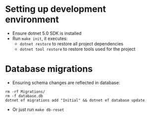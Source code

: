 # Setting up development environment
- Ensure dotnet 5.0 SDK is installed
- Run `make init`, it executes:
    - `dotnet restore` to restore all project dependencies
    - `dotnet tool restore` to restore tools used for the project


# Database migrations
- Ensuring schema changes are reflected in database:
```
rm -rf Migrations/
rm -f database.db
dotnet ef migrations add "Initial" && dotnet ef database update 
```
- Or just run `make db-reset`
